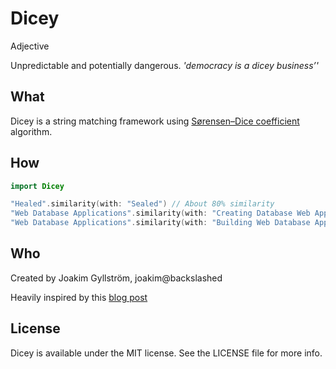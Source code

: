 # Dicey
Adjective

Unpredictable and potentially dangerous. *'democracy is a dicey business’'*
## What
Dicey is a string matching framework using [Sørensen–Dice coefficient](https://en.wikipedia.org/wiki/Sørensen–Dice_coefficient) algorithm. 

## How
```swift
import Dicey

"Healed".similarity(with: "Sealed") // About 80% similarity
"Web Database Applications".similarity(with: "Creating Database Web Applications with PHP and ASP") // 71%
"Web Database Applications".similarity(with: "Building Web Database Applications with Visual Studio 6") // 67%
```
## Who
Created by Joakim Gyllström, joakim@backslashed

Heavily inspired by this [blog post](http://www.catalysoft.com/articles/StrikeAMatch.html)

## License
Dicey is available under the MIT license. See the LICENSE file for more info.